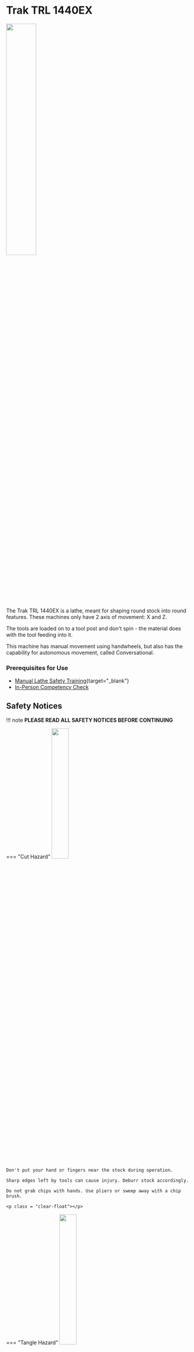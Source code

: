 # Trak TRL 1440EX

<img src="..\assets\trak_1440\lathe.png" class="image-float-right" width=40%>

The Trak TRL 1440EX is a lathe, meant for shaping round stock into round features. These machines only have 2 axis of movement: X and Z.

The tools are loaded on to a tool post and don't spin - the material does with the tool feeding into it.

This machine has manual movement using handwheels, but also has the capability for autonomous movement, called Conversational.

### Prerequisites for Use

* [Manual Lathe Safety Training](https://make.rit.edu/app/maker/training/14){target="_blank"}
* [In-Person Competency Check](#in-person-competency-check)

<p class = "clear-float"></p>

## Safety Notices

!!! note
    **PLEASE READ ALL SAFETY NOTICES BEFORE CONTINUING**

=== "Cut Hazard"
    <img src="..\assets\cut_hazard.webp" class="image-float-right" width=30%>

    Don't put your hand or fingers near the stock during operation.

    Sharp edges left by tools can cause injury. Deburr stock accordingly.

    Do not grab chips with hands. Use pliers or sweep away with a chip brush.

    <p class = "clear-float"></p>

=== "Tangle Hazard"
    <img src="..\assets\tangle_hazard.webp" class="image-float-right" width=30%>

    Wear short sleeves or roll up long sleeves

    Secure loose clothing

    Tie up and tuck in long hair

    Remove lanyards, jewelry, gloves, etc.

    <p class = "clear-float"></p>

=== "Debris Hazard"
    <img src="..\assets\debris_hazard.webp" class="image-float-right" width=30%>

    Safety glasses mandatory.

    <p class = "clear-float"></p>

## Controls

<img src="..\assets\trak_1440\controls.jpg" class="image-float-right" width=40%>

A. ACS (Access Control System)

B. DRO (Digital Read Out)

C. Gear Selectors

D. Chuck

E. Tool Post

F. Tailstock

G. Z-Axis Handwheel

H. Coolant Switch

I. Spindle Switch

J. X-Axis Handwheel

K. Axis Lubrication

<p class = "clear-float"></p>

### Tool Changing

<img src="..\assets\trak_1440\toolpost_1.jpg" class="image-float-right" width=30%>

A. Height Adjustment

B & C. Contact Surfaces

D. Toolpost Handle

While the Height Adjustment knob looks to be a great place to hold a tool from, the ideal tool holding form is displayed in the image. The knob hits off on surface B, and surface C is a dovetail that locks the tool holder into the tool post.

!!! note
    Surfaces making contact should be clean of debris and chips to ensure rigidity and repeatability.

Once the tool holder is in the tool post, the assembly can be locked down the the toolpost handle (D).

<p class = "clear-float"></p>

### Coolant

The coolant switch is on the front of the machine. There is an articulating hose for the coolant flow that can be directed towards your tooling or workpiece. Adequate coolant is great for lubrication, as well as chip evacuation. If there isn't enough coolant coming out, ask a Makerspace Staff to fill the resevoir.

### Spindle Speed Selection

<img src="..\assets\trak_1440\gear_selector.jpg" class="image-float-right" width=40%>

The lathe uses a series of intermeshing gears to change the spindle speed. Since these are gears, the spindle must **not be running** when changing speeds.

The two levers work in tandem to change speeds. The left lever has 3 positions, corresponding to different brackets of speeds. The right lever has 4 positions that move inside of those brackets.

As you are using a static tool against a dynamic diameter, your RPM can change depending on material and diameter being turned.

<img src="..\assets\trak_1440\sfm_chart.png" class="image-float-left" width=40%>

<p class = "clear-float"></p>

RPM can then be a calculation of SFM vs diameter.

        RPM = 4 X SFM / MATERIAL DIAMETER

Example: 2" stainless steel

        4 x 50 / 2 = 200 / 2 = 100 RPM
        Gear Selection: AII or AIII

Example: 1/2" aluminum

        4 x 300 / 0.5 = 1,200 / 0.5 = 2,400 RPM
        Gear Selection: CI

## In-Person Competency Check

The SHED offers workshops for in-person competency. During this workshop, you will create a spinning top, taking you through a series of steps on workholding, tool selection, as well as how to load and run a program.

There is an option to complete this on your own, if you feel you are proficient at it. You will be supervised by a guide, there to answer any questions.

## Conversational Programming

<iframe width="800" height="480" src="https://www.youtube.com/embed/_U171zoUgo0?si=VI_sQD6UTdPTkwO9&amp;start=830" title="YouTube video player" frameborder="0" allow="accelerometer; autoplay; clipboard-write; encrypted-media; gyroscope; picture-in-picture; web-share" referrerpolicy="strict-origin-when-cross-origin" allowfullscreen>

</iframe>